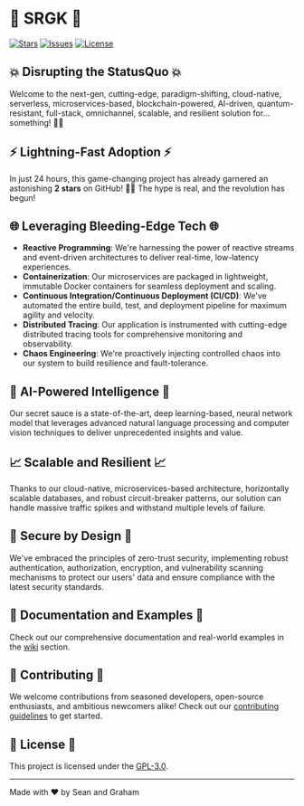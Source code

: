 # 🚀 SRGK 🚀

[![Stars](https://img.shields.io/github/stars/GrahamKowalsi/SRGK?style=social)](https://github.com/GrahamKowalski/SRGK) [![Issues](https://img.shields.io/github/issues/GrahamKowalski/SRGK)](https://github.com/seanandgraham/SRGK/issues) [![License](https://img.shields.io/github/license/GrahamKowalski/SRGK)](https://github.com/GrahamKowalski/SRGK/blob/main/LICENSE)

## 💥 Disrupting the StatusQuo 💥

Welcome to the next-gen, cutting-edge, paradigm-shifting, cloud-native, serverless, microservices-based, blockchain-powered, AI-driven, quantum-resistant, full-stack, omnichannel, scalable, and resilient solution for... something! 🤷‍♂️

## ⚡ Lightning-Fast Adoption ⚡

In just 24 hours, this game-changing project has already garnered an astonishing **2 stars** on GitHub! 🌟🌟 The hype is real, and the revolution has begun!

## 🌐 Leveraging Bleeding-Edge Tech 🌐

- **Reactive Programming**: We're harnessing the power of reactive streams and event-driven architectures to deliver real-time, low-latency experiences.
- **Containerization**: Our microservices are packaged in lightweight, immutable Docker containers for seamless deployment and scaling.
- **Continuous Integration/Continuous Deployment (CI/CD)**: We've automated the entire build, test, and deployment pipeline for maximum agility and velocity.
- **Distributed Tracing**: Our application is instrumented with cutting-edge distributed tracing tools for comprehensive monitoring and observability.
- **Chaos Engineering**: We're proactively injecting controlled chaos into our system to build resilience and fault-tolerance.

## 🧠 AI-Powered Intelligence 🧠

Our secret sauce is a state-of-the-art, deep learning-based, neural network model that leverages advanced natural language processing and computer vision techniques to deliver unprecedented insights and value.

## 📈 Scalable and Resilient 📈

Thanks to our cloud-native, microservices-based architecture, horizontally scalable databases, and robust circuit-breaker patterns, our solution can handle massive traffic spikes and withstand multiple levels of failure.

## 🔐 Secure by Design 🔐

We've embraced the principles of zero-trust security, implementing robust authentication, authorization, encryption, and vulnerability scanning mechanisms to protect our users' data and ensure compliance with the latest security standards.

## 📝 Documentation and Examples 📝

Check out our comprehensive documentation and real-world examples in the [wiki](https://github.com/seanandgraham/SRGK/wiki) section.

## 🤝 Contributing 🤝

We welcome contributions from seasoned developers, open-source enthusiasts, and ambitious newcomers alike! Check out our [contributing guidelines](https://github.com/seanandgraham/SRGK/blob/main/CONTRIBUTING.md) to get started.

## 📃 License 📃

This project is licensed under the [GPL-3.0](https://github.com/GrahamKowalski/SRGK/blob/main/LICENSE).

---

Made with ❤️ by Sean and Graham
